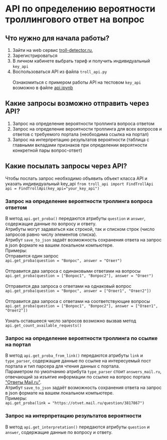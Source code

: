 # API по определению вероятности троллингового ответ на вопрос
## Что нужно для начала работы?
1) Зайти на web сервис [troll-detector.ru](http://troll-detector.ru),
2) Зарегистрироваться
3) В личном кабинете выбрать тариф и получить индивидуальный `key_api`
4) Воспользоваться API из файла `troll_api.py`</br></br>
Ознакомиться с примером работы API на тестовом `key_api` возможно в файле [api.ipynb](https://github.com/communitysixdevelopers/web_api/blob/main/api.ipynb)</br>
## Какие запросы возможно отправить через API?
1) Запрос на определение вероятности троллинга вопроса ответом
2) Запрос на определение вероятности троллинга для всех вопросов и ответов с требуемого портала (необходима ссылка на портал)
3) Запрос на интерпретацию результатов вероятности (таблица с главными вкладами признаков при определении вероятности конкретной пары вопрос-ответ)
## Какие посылать запросы через API?
Чтобы послать запрос необходимо объявить объект класса API и указать индивидуальный key_api
`from troll_api import FindTrollApi`</br>
`api = FindTrollApi(key_api="your_key_api")`</br>
### Запрос на определение вероятности троллинга вопроса ответом
В метод `api.get_proba()` передаются атрибуты `question` и `answer`, содержащие данные по вопросу и ответу.</br>
Атрибуты могут задаваться как строкой, так и списком строк (число запросов равно числу элементов списка).</br>
Атрибут `save_to_json` задаёт возможность сохранения ответа на запрос в json формате на вашем локальном компьютере.</br>
Примеры:
</br>
Отправится один запрос</br>
`api.get_proba(question = "Вопрос", answer = "Ответ")`</br>
</br>
Отправится два запроса с одинаковыми ответами на вопросы</br>
`api.get_proba(question = ["Вопрос1", "Вопрос2"], answer = "Ответ")`</br>
</br>
Отправится два запроса о ответами на однаковый вопрос</br>
`api.get_proba(question = "Вопрос", answer = ["Ответ1", "Ответ2"])`</br>
</br>
Отправится два запроса с ответами на соответствующие вопросы</br>
`api.get_proba(question = ["Вопрос1", "Вопрос2"], answer = ["Ответ1", "Ответ2"])`</br>
</br>
Узнать оставшееся число запросов возможно вызвав метод<br/>
`api.get_count_available_requests()`
### Запрос на определение вероятности троллинга по ссылке на портал
В метод `api.get_proba_from_link()` передаются атрибуты `link` и `type_parser`, содержащие данные по ссылке на интересуемый пост портала и тип парсера для чтения данных с портала.</br>
Параметром по умолчанию атрибута `type_parser` стоит `answers_mail.ru`, отвечающий за изъятие информации по ссылке на вопрос портала ["Ответы Mail.ru"](https://otvet.mail.ru/).</br>
Атрибут `save_to_json` задаёт возможность сохранения ответа на запрос в json формате на вашем локальном компьютере.</br>
Примеры:</br>
`api.get_proba(link = "https://otvet.mail.ru/question/3817867")`</br>
### Запрос на интерпретацию результатов вероятности
В метод `api.get_interpretation()` передаются атрибуты `question` и `answer`, содержащие данные по вопросу и ответу.</br></br>
